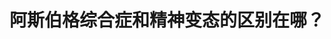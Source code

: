 ---
title: 阿斯伯格综合症和精神变态的区别在哪？
tags: [孤独症, 孤独症谱系, Aspie, 孤独, ASD, AS]
color: danger
description: 敲黑板：一定记住共情分两种，不可混为一谈。
external_url: http://mp.weixin.qq.com/s?__biz=MzIyMzgyMjY5NQ==&amp;mid=2247484068&amp;idx=1&amp;sn=037fe212659fcd486276fde42335191f&amp;chksm=e81914acdf6e9dba34f1cf7805be8eb0cae1b10171347cb9aa2da93682985dbfcd5748f6b339&amp;scene=27#wechat_redirect
---